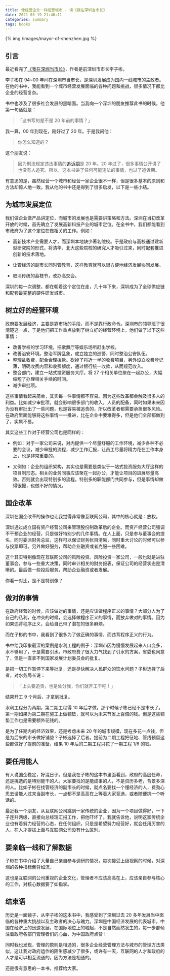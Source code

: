 ```yaml
---
title: 像经营企业一样经营城市 - 读《我在深圳当市长》
date: 2021-03-19 21:46:11
categories: summary
tags: books
---
```


{% img /images/mayor-of-shenzhen.jpg %}

## 引言

最近看完了[《我在深圳当市长》](https://book.douban.com/subject/35231636/)，作者是前深圳市市长李子彬。

李子彬在 94~00 年间在深圳市当市长，是深圳发展成为国内一线城市的主政者。在他的书中，我能看到一个城市经营发展面临的各种问题和挑战，很多情况下都比企业的经营复杂。

书中也涉及了很多社会发展的黑暗面。当我向一个深圳的朋友推荐此书的时候，他第一句话就是：

>「这书写的是不是 20 年前的事情？」

我一算，00 年到现在，刚好过了 20 年。于是我问他：

> 你怎么知道的？

这个朋友说：

> 因为刑法规定违法事情的[追诉期](https://baike.baidu.com/item/%E8%BF%BD%E8%AF%89%E6%97%B6%E6%95%88)是 20 年。20 年过了，很多事情公开讲了也没有人追究。所以，这本书讲了任何可能违法的事情，也过了追诉期。

有意思的是，虽然经营一个城市和经营一家企业很不一样，但是很多基本的原则和方法却惊人地一致。我从他的书中还是得到了很多启发，以下是一些小结。

## 为城市发展定位

我们做企业做产品讲定位，而城市的发展也是需要讲策略和方法。深圳在当初改革开放的时候，首先确立了发展高新科技产业的城市定位。在全书中，我们都能看到市政府为了这个定位在做相关的工作。例如：

 * 高新技术产业需要人才，而深圳本地缺少著名院校。于是政府与高校通过建新型研究院的形式，将清华、北大这些院校的研究人才吸引过来，同时配套推进创新的技术落地。

 * 让管经济的副市长同时管教育，这样教育就可以很方便地经济发展协同发展。

 * 取消传统的荔枝节，改办高交会。

深圳的每一次调整，都在朝着这个定位在走，几十年下来，深圳成为了全球供应链和配套最完整的硬件研发城市。

## 树立好的经营环境

政府要发展经济，主要是靠市场的手段，而不是靠行政命令。深圳市的领导班子很清楚这一点，于是他们把工作重点放到了树立好的经营环境上。他们做了以下这些事情：

 * 改善学校的学习环境，把歌舞厅等娱乐场所赶出学校。
 * 改善治安环境。整治军牌乱象，成立独立的巡警，同时整治公安队伍。
 * 整理乱收费，配合合理拨款。砍掉了将近一半的收费项目，另外设立收费登记薄，明确收费内容和收费额度，通过银行统一收款，从而规范收入。
 * 整合部门，建立一站式投资服务大厅。将 27 个相关单位聚在一起办公，大幅缩短了办理相关手续的时间。
 * 减少审批项。

这些事情看起来简单，其实每一件事情都不容易。因为这些改革都会触及很多人的利益。比如减少审批项，就会影响很多部门的收入，人员的配备，同时如果未来因为没有审批出了一些问题，也是容易被追责的，所以改革者都需要承担很多风险。在政府里面能够将这些事情一一推进，比在企业中要难得多，但是他们全部都做到了，实属不易。

其实这些工作对于经营公司也是同样的：

 * 例如：对于一家公司来说，对内提供一个尽量舒服的工作环境，减少各种不必要的会议，减少审批的流程，减少工作汇报，让员工尽量将精力花在工作本身上，也是非常重要的。

 * 又例如：企业的组织架构，其实也是需要是类似于一站式投资服务大厅这样的项目制形态。相关的业务同事应该聚在一起办公，才能让项目的进展尽量高效。否则就会出现特别多的流程，特别多的职能部门共同参与，但是事情却做得很慢，也做不好的情况。

## 国企改革

深圳在国企改革的操作也让我觉得非常像互联网公司，其中的核心就是：放权。

深圳通过成立国有资产经营公司来管理股份制改革后的企业。而资产经营公司强调不干预企业的经营，只是做好特别少的几件事情。在人上面，只是参与董事会的提名，同时委派财务总监，这样可以保证财务帐目清晰，同时重大讨论的时候可以参与投票即可。另外做好服务，帮助企业融资或者克服一些困难。

这个其实特别像现在互联网公司的风险投资。风险投资一家公司，一般也就是进驻董事会，参与一些重大决策，同时审计相关的财务报表，保证公司的经营状态是清晰的。最后做一些投后服务，帮助企业融资或者发展。

你看一对比，是不是特别像？

## 做对的事情

在政府经营的时候，应该做对的事情，还是应该做程序正义的事情？大部分人为了自己的私利，在冲突的时候，会选择做程序正义的事情，而放弃做对的事情。因为如果违背程序正义，会给自己带了潜在的很多麻烦。

而在子彬的书中，我看到了很多为了做正确的事情，而违背程序正义的行为。

书中给我印象最深的案例是水利工程的例子：深圳市因为慢慢发展起来人口变多，水不够用了，于是需要引水。市政府费了很大力气找到了引水的方案，省委也同意了，但是一直拿不到国家发展计划委员会的批复。

是把一切工作暂停下来等批复，还是尽快解决人民群众的饮水问题？子彬选择了后者，对水务局长说：

>「上头要追责，也是处分我，你们就开工干吧！」

结果开工 9 个月后，才拿到批复。

水利工程分为两期，第二期工程得 10 年后才做，那个时候子彬已经不是市长了。第一期如果为第二期在施工上做铺垫，就可以为未来节省上百倍的钱。但是这些铺垫工作也是需要额外花钱的。

是为了任期内的经济效果，还是考虑未来 20 年的城市规模，现在多花一点钱，但是为后来的市长做好铺垫？子彬选择了后者。提前为二期工程把征地、管线预留这些都做好了提前的准备，结果 10 年后的二期工程只花了一期工程 1/6 的钱。

## 要任用能人

有人说国企稳定，好混日子。但是我在子彬的这本书里面看到，政府的高层任命，还是挑选的是特别能干的人。大家要找的是能成事的人，不是资历多老，背景多深的人。比如子彬在找管经济的副市长的时候，就点名要找一个懂经济的人，费劲心思去请能人过来当副市长，一点都不是高高在上等着大家竞选，或者随便挑一个听话的。

最近我一个朋友，从互联网公司跳到一家传统的企业，因为一个项目做得好，一下子连升两级，直接向总经理汇报工作，把他吓坏了。我就告诉他，说明这家传统企业也有着努力经营的心态，在任何组织，只是是希望努力经营好，就会任用厉害的人，在人才提拔上面与互联网公司没有什么区别。

## 要亲临一线和了解数据

子彬在书中介绍了大量自己亲自参与调研的情况，每次接受上级视察的时候，对深圳的各种指标倒背如流。

这也是互联网的公司重视的企业文化，管理者不应该高高在上，应该亲自参与核心的工作，对核心数据要了如指掌。

## 结束语

历史是一面镜子，从李子彬的这本书中，我感受到了深圳过去 20 多年发展当中面临的各种重大挑战以及主政者的决心与魄力。深圳是中国经济发展的代表城市，中国在经济上的迅速发展，在国际地位上的崛起，不是自然而然发生的，每一步都倾注着政府各部门管理者们的心血，为中国政府点赞！

同时我也发现，管理的原则是相通的，很多企业经营管理方法与城市的管理方法类似，这让我对政府运作的陌生感减少了很多，或许有一天，互联网的人才和政府的人才是可以相互流通的，因为方法是相通的。

还是很有意思的一本书，推荐给大家。
